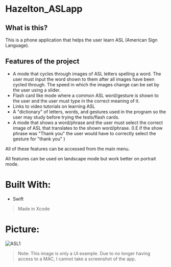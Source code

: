 # Hazelton_ASLapp
## **What is this?**

This is a phone application that helps the user learn ASL (American Sign Language).

## **Features of the project**
- A mode that cycles through images of ASL letters spelling a word. The user must input the word shown to them after all images have been cycled through. The speed in which the images change can be set by the user using a slider.
- Flash card like mode where a common ASL word/gesture is shown to the user and the user must type in the correct meaning of it.
- Links to video tutorials on learning ASL
- A "dictionary" of letters, words, and gestures used in the program so the user may study before trying the tests/flash cards.
- A mode that shows a word/phrase and the user must select the correct image of ASL that translates to the shown word/phrase. (I.E if the show phrase was "Thank you" the user would have to correctly select the gesture for "thank you" )

All of these features can be accessed from the main menu.

All features can be used on landscape mode but work better on portrait mode.


# Built With:
- Swift
> Made in Xcode

# Picture:
![ASL1](https://user-images.githubusercontent.com/87416441/128086935-068fc096-d429-46e9-9e2b-9d4af24dfb1a.png)
> Note: This image is only a UI example. Due to no longer having access to a MAC, I cannot take a screenshot of the app. 
